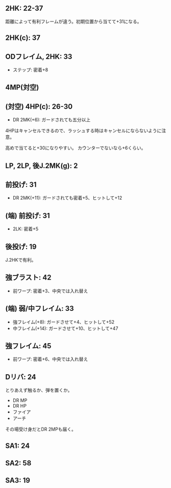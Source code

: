 ## 2HK: 22-37

距離によって有利フレームが違う。初期位置から当てて+31になる。

## 2HK(c): 37

## ODフレイム, 2HK: 33

- ステップ: 密着+8

## 4MP(対空)

## (対空) 4HP(c): 26-30

- DR 2MK(+6): ガードされても五分以上

4HPはキャンセルできるので、ラッシュする時はキャンセルにならないように注意。

高めで当てると+30になりやすい。
カウンターでないなら+6くらい。

## LP, 2LP, 後J.2MK(g): 2

## 前投げ: 31

- DR 2MK(+11): ガードされても密着+5、ヒットして+12

## (端) 前投げ: 31

- 2LK: 密着+5

## 後投げ: 19

J.2HKで有利。

## 強ブラスト: 42

- 前ワープ: 密着+3、中央では入れ替え

## (端) 弱/中フレイム: 33

- 強フレイム(+8): ガードさせて+4、ヒットして+52
- 中フレイム(+14): ガードさせて+10、ヒットして+47

## 強フレイム: 45

- 前ワープ: 密着+6、中央では入れ替え

## Dリバ: 24

とりあえず触るか、弾を置くか。

- DR MP
- DR HP
- ファイア
- アーチ

その場受け身だとDR 2MPも届く。

## SA1: 24

## SA2: 58

## SA3: 19
